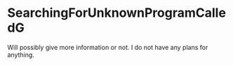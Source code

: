 # SearchingForUnknownProgramCalledG
Will possibly give more information or not.
I do not have any plans for anything.
